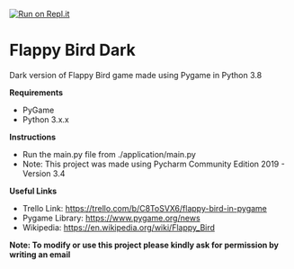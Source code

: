 [![Run on Repl.it](https://repl.it/badge/github.com/isakurbanov744/flappy-bird-dark)](https://repl.it/@isakurbanov/flappy-bird-dark)
# Flappy Bird Dark
Dark version of Flappy Bird game made using Pygame in Python 3.8

**Requirements**

- PyGame
- Python 3.x.x

**Instructions**
- Run the main.py file from ./application/main.py
- Note: This project was made using Pycharm Community Edition 2019 - Version 3.4

**Useful Links**

- Trello Link: https://trello.com/b/C8ToSVX6/flappy-bird-in-pygame
- Pygame Library: https://www.pygame.org/news
- Wikipedia: https://en.wikipedia.org/wiki/Flappy_Bird

**Note: To modify or use this project please kindly ask for permission by writing an email**

